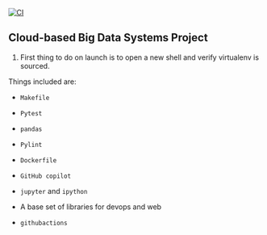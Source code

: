 [![CI](https://github.com/nogibjj/python-template/actions/workflows/cicd.yml/badge.svg)](https://github.com/nogibjj/python-template/actions/workflows/cicd.yml)
## Cloud-based Big Data Systems Project

1. First thing to do on launch is to open a new shell and verify virtualenv is sourced.

Things included are:

* `Makefile`

* `Pytest`

* `pandas`

* `Pylint`

* `Dockerfile`

* `GitHub copilot`

* `jupyter` and `ipython` 

* A base set of libraries for devops and web

* `githubactions` 

